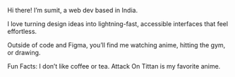Hi there! 
I’m sumit, a web dev based in India.

I love turning design ideas into lightning-fast, accessible interfaces that feel effortless.

Outside of code and Figma, you’ll find me watching anime, hitting the gym, or drawing. 

Fun Facts:
I don’t like coffee or tea.
Attack On Tittan is my favorite anime.
